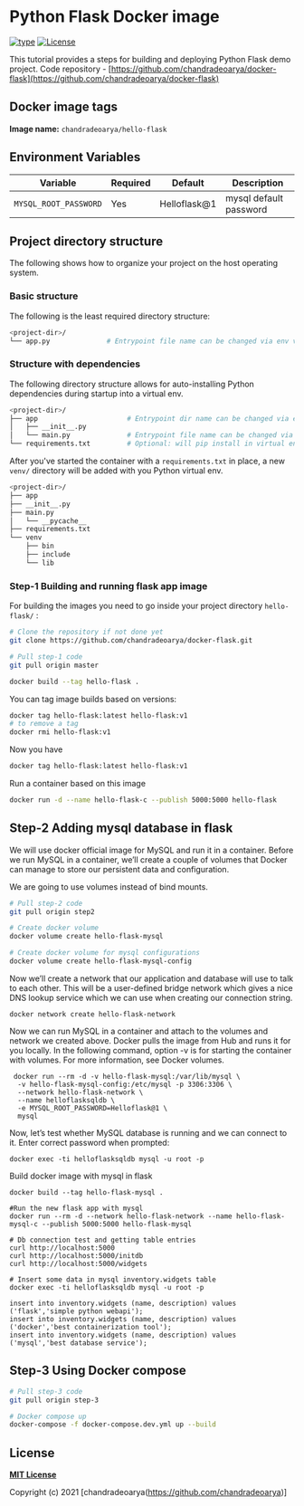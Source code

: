 # Python Flask Docker image

[![type](https://img.shields.io/badge/type-Docker-blue.svg)](https://hub.docker.com/r/devilbox/python-flask)
[![License](https://img.shields.io/badge/license-MIT-%233DA639.svg)](https://opensource.org/licenses/MIT)

This tutorial provides a steps for building and deploying Python Flask demo project.
Code repository - [https://github.com/chandradeoarya/docker-flask](https://github.com/chandradeoarya/docker-flask)

## Docker image tags

**Image name:** `chandradeoarya/hello-flask`

## Environment Variables

| Variable              | Required | Default      | Description            |
| --------------------- | -------- | ------------ | ---------------------- |
| `MYSQL_ROOT_PASSWORD` | Yes      | Helloflask@1 | mysql default password |

## Project directory structure

The following shows how to organize your project on the host operating system.

### Basic structure

The following is the least required directory structure:

```bash
<project-dir>/
└── app.py              # Entrypoint file name can be changed via env var
```

### Structure with dependencies

The following directory structure allows for auto-installing Python dependencies during startup into a virtual env.

```bash
<project-dir>/
├── app                      # Entrypoint dir name can be changed via env var
│   ├── __init__.py
│   └── main.py              # Entrypoint file name can be changed via env var
└── requirements.txt         # Optional: will pip install in virtual env
```

After you've started the container with a `requirements.txt` in place, a new `venv/` directory will be added with you Python virtual env.

```bash
<project-dir>/
├── app
├── __init__.py
├── main.py
│   └── __pycache__
├── requirements.txt
└── venv
    ├── bin
    ├── include
    └── lib
```

### Step-1 Building and running flask app image

For building the images you need to go inside your project directory `hello-flask/` :

```bash
# Clone the repository if not done yet
git clone https://github.com/chandradeoarya/docker-flask.git

# Pull step-1 code
git pull origin master

docker build --tag hello-flask .
```

You can tag image builds based on versions:

```bash
docker tag hello-flask:latest hello-flask:v1
# to remove a tag
docker rmi hello-flask:v1
```

Now you have

```bash
docker tag hello-flask:latest hello-flask:v1
```

Run a container based on this image

```bash
docker run -d --name hello-flask-c --publish 5000:5000 hello-flask
```

## Step-2 Adding mysql database in flask

We will use docker official image for MySQL and run it in a container. Before we run MySQL in a container, we’ll create a couple of volumes that Docker can manage to store our persistent data and configuration.

We are going to use volumes instead of bind mounts.

```bash
# Pull step-2 code
git pull origin step2

# Create docker volume
docker volume create hello-flask-mysql

# Create docker volume for mysql configurations
docker volume create hello-flask-mysql-config
```

Now we’ll create a network that our application and database will use to talk to each other. This will be a user-defined bridge network which gives a nice DNS lookup service which we can use when creating our connection string.

```
docker network create hello-flask-network
```

Now we can run MySQL in a container and attach to the volumes and network we created above. Docker pulls the image from Hub and runs it for you locally. In the following command, option -v is for starting the container with volumes. For more information, see Docker volumes.

```
 docker run --rm -d -v hello-flask-mysql:/var/lib/mysql \
  -v hello-flask-mysql-config:/etc/mysql -p 3306:3306 \
  --network hello-flask-network \
  --name helloflasksqldb \
  -e MYSQL_ROOT_PASSWORD=Helloflask@1 \
  mysql
```

Now, let’s test whether MySQL database is running and we can connect to it. Enter correct password when prompted:

```
docker exec -ti helloflasksqldb mysql -u root -p
```

Build docker image with mysql in flask

```
docker build --tag hello-flask-mysql .

#Run the new flask app with mysql
docker run --rm -d --network hello-flask-network --name hello-flask-mysql-c --publish 5000:5000 hello-flask-mysql

# Db connection test and getting table entries
curl http://localhost:5000
curl http://localhost:5000/initdb
curl http://localhost:5000/widgets

# Insert some data in mysql inventory.widgets table
docker exec -ti helloflasksqldb mysql -u root -p

insert into inventory.widgets (name, description) values ('flask','simple python webapi');
insert into inventory.widgets (name, description) values ('docker','best containerization tool');
insert into inventory.widgets (name, description) values ('mysql','best database service');
```

## Step-3 Using Docker compose

```bash
# Pull step-3 code
git pull origin step-3

# Docker compose up
docker-compose -f docker-compose.dev.yml up --build
```

## License

**[MIT License](LICENSE)**

Copyright (c) 2021 [chandradeoarya(https://github.com/chandradeoarya)]
